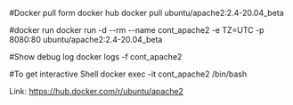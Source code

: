 #Docker pull form docker hub 
docker pull ubuntu/apache2:2.4-20.04_beta

#docker run
docker run -d --rm --name cont_apache2 -e TZ=UTC -p 8080:80 ubuntu/apache2:2.4-20.04_beta

#Show debug log
docker logs -f cont_apache2

#To get interactive Shell
docker exec -it cont_apache2 /bin/bash

Link: https://hub.docker.com/r/ubuntu/apache2

